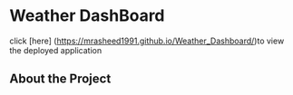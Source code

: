 # Weather DashBoard

click [here] (https://mrasheed1991.github.io/Weather_Dashboard/)to view the deployed application

## About the Project
